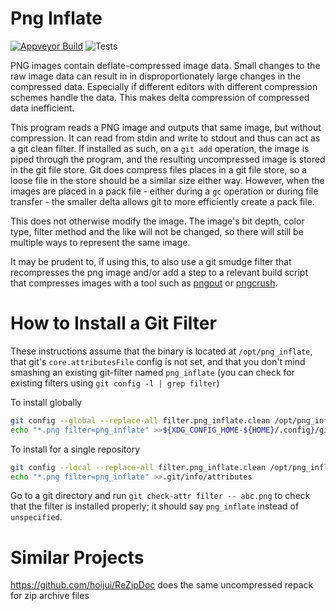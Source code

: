 # Png Inflate
[![Appveyor Build](https://ci.appveyor.com/api/projects/status/ypi8acefrievc54i/branch/master?svg=true)](https://ci.appveyor.com/project/rayrobdod/png-inflate/branch/master)
![Tests](https://github.com/rayrobdod/png-inflate/actions/workflows/test.yml/badge.svg)

PNG images contain deflate-compressed image data. Small changes to the raw image data can result in in
disproportionately large changes in the compressed data. Especially if different editors with different compression
schemes handle the data. This makes delta compression of compressed data inefficient.

This program reads a PNG image and outputs that same image, but without compression. It can read from stdin and write to
stdout and thus can act as a git clean filter. If installed as such, on a `git add` operation, the image is piped
through the program, and the resulting uncompressed image is stored in the git file store. Git does compress files
places in a git file store, so a loose file in the store should be a similar size either way. However, when the images
are placed in a pack file - either during a `gc` operation or during file transfer - the smaller delta allows git to
more efficiently create a pack file.

This does not otherwise modify the image. The image's bit depth, color type, filter method and the like will not be
changed, so there will still be multiple ways to represent the same image.


It may be prudent to, if using this, to also use a git smudge filter that recompresses the png image and/or add a step
to a relevant build script that compresses images with a tool such as [pngout](http://www.advsys.net/ken/utils.htm) or
[pngcrush](https://pmt.sourceforge.io/pngcrush/).

# How to Install a Git Filter

These instructions assume that the binary is located at `/opt/png_inflate`, that git's `core.attributesFile` config is
not set, and that you don't mind smashing an existing git-filter named `png_inflate` (you can check for existing filters
using `git config -l | grep filter`)

To install globally

```bash
git config --global --replace-all filter.png_inflate.clean /opt/png_inflate
echo "*.png filter=png_inflate" >>${XDG_CONFIG_HOME-${HOME}/.config}/git/attributes
```

To install for a single repository

```bash
git config --local --replace-all filter.png_inflate.clean /opt/png_inflate
echo "*.png filter=png_inflate" >>.git/info/attributes
```

Go to a git directory and run `git check-attr filter -- abc.png` to check that the filter is installed properly; it
should say `png_inflate` instead of `unspecified`.

# Similar Projects

https://github.com/hoijui/ReZipDoc does the same uncompressed repack for zip archive files
